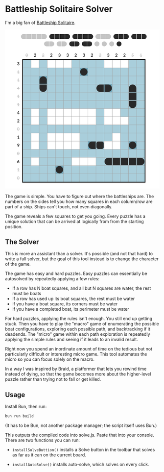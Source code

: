 # Battleship Solitaire Solver

I'm a big fan of [Battleship Solitaire](https://lukerissacher.com/battleships).

![](screenshot.png)

The game is simple. You have to figure out where the battleships are. The
numbers on the sides tell you how many squares in each column/row are part of a
ship. Ships can't touch, not even diagonally.

The game reveals a few squares to get you going. Every puzzle has a unique
solution that can be arrived at logically from from the starting position.

## The Solver

This is more an assistant than a solver. It's possible (and not that hard) to
write a full solver, but the goal of this tool instead is to change the
character of the game.

The game has easy and hard puzzles. Easy puzzles can essentially be autosolved
by repeatedly applying a few rules:

- If a row has N boat squares, and all but N squares are water, the rest must be
  boats
- If a row has used up its boat squares, the rest must be water
- If you have a boat square, its corners must be water
- If you have a completed boat, its perimeter must be water

For hard puzzles, applying the rules isn't enough. You still end up getting
stuck. Then you have to play the "macro" game of enumerating the possible boat
configurations, exploring each possible path, and backtracking if it deadends.
The "micro" game within each path exploration is repeatedly applying the simple
rules and seeing if it leads to an invalid result.

Right now you spend an inordinate amount of time on the tedious but not
particularly difficult or interesting micro game. This tool automates the micro
so you can focus solely on the macro.

In a way I was inspired by Braid, a platformer that lets you rewind time instead
of dying, so that the game becomes more about the higher-level puzzle rather
than trying not to fall or get killed.

## Usage

Install Bun, then run:

```bash
bun run build
```

(It has to be Bun, not another package manager; the script itself uses Bun.)

This outputs the compiled code into solve.js. Paste that into your console.
There are two functions you can run:

- `installSolveButtion()` installs a Solve button in the toolbar that solves as
  far as it can on the current board.

- `installAutoSolve()` installs auto-solve, which solves on every click.
